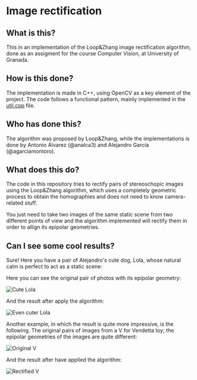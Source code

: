 # Image rectification

## What is this?

This in an implementation of the Loop&amp;Zhang image rectification algorithm, done as an assigment for the course Computer Vision, at University of Granada.

## How is this done?

 The implementation is made in C++, using OpenCV as a key element of the project. The code follows a functional pattern, mainly implemented in the [util.cpp](https://github.com/agarciamontoro/image-rectification/blob/master/src/util.cpp) file.

## Who has done this?

The algorithm was proposed by Loop&amp;Zhang, while the implementations is done by Antonio Álvarez (@analca3) and Alejandro García (@agarciamontoro).

## What does this do?

The code in this repository tries to rectify pairs of stereoschopic images using the Loop&amp;Zhang algorithm, which uses a completely geometric process to obtain the homographies and does not need to know camera-related stuff.

You just need to take two images of the same static scene from two different points of view and the algorithm implemented will rectify them in order to allign its epipolar geometries.

## Can I see some cool results?

Sure! Here you have a pair of Alejandro's cute dog, Lola, whose natural calm is perfect to act as a static scene:

Here you can see the original pair of photos with its epipolar geometry:

![Cute Lola](https://raw.githubusercontent.com/agarciamontoro/image-rectification/master/Informe/Lola-Normal.png)

And the result after apply the algorithm:

![Even cuter Lola](https://raw.githubusercontent.com/agarciamontoro/image-rectification/master/Informe/Lola-Proyectado.png)

Another example, in which the result is quite more impressive, is the following. The original pairs of images from a V for Vendetta toy; the epipolar geometries of the images are quite different:

![Original V](https://raw.githubusercontent.com/agarciamontoro/image-rectification/master/Informe/V-Normal.png)

And the result after have applied the algorithm:

![Rectified V](https://raw.githubusercontent.com/agarciamontoro/image-rectification/master/Informe/V-Proyectado.png)
